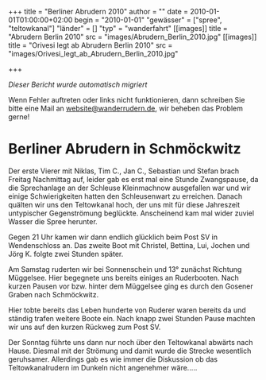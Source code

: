 +++
title = "Berliner Abrudern 2010"
author = ""
date = 2010-01-01T01:00:00+02:00
begin = "2010-01-01"
"gewässer" = ["spree", "teltowkanal"]
"länder" = []
"typ" = "wanderfahrt"
[[images]]
title = "Abrudern Berlin 2010"
src = "images/Abrudern_Berlin_2010.jpg"
[[images]]
title = "Orivesi legt ab Abrudern Berlin 2010"
src = "images/Orivesi_legt_ab_Abrudern_Berlin_2010.jpg"

+++


*Dieser Bericht wurde automatisch migriert*

Wenn Fehler auftreten oder links nicht funktionieren, dann schreiben Sie bitte eine Mail an website@wanderrudern.de, wir beheben das Problem gerne!



# Berliner Abrudern in Schmöckwitz


Der erste Vierer mit Niklas, Tim C., Jan C., Sebastian und Stefan brach Freitag Nachmittag auf, leider gab es erst mal eine Stunde Zwangspause, da die Sprechanlage an der Schleuse Kleinmachnow ausgefallen war und wir einige Schwierigkeiten hatten den Schleusenwart zu erreichen. Danach quälten wir uns den Teltowkanal hoch, der uns mit für diese Jahreszeit untypischer Gegenströmung beglückte. Anscheinend kam mal wider zuviel Wasser die Spree herunter.

Gegen 21 Uhr kamen wir dann endlich glücklich beim Post SV in Wendenschloss an. Das zweite Boot mit Christel, Bettina, Lui, Jochen und Jörg K. folgte zwei Stunden später.

Am Samstag ruderten wir bei Sonnenschein und 13° zunächst Richtung Müggelsee. Hier begegnete uns bereits einiges an Ruderbooten. Nach kurzen Pausen vor bzw. hinter dem Müggelsee ging es durch den Gosener Graben nach Schmöckwitz.

Hier tobte bereits das Leben hunderte von Ruderer waren bereits da und ständig trafen weitere Boote ein. Nach knapp zwei Stunden Pause machten wir uns auf den kurzen Rückweg zum Post SV.

Der Sonntag führte uns dann nur noch über den Teltowkanal abwärts nach Hause. Diesmal mit der Strömung und damit wurde die Strecke wesentlich geruhsamer. Allerdings gab es wie immer die Diskussion ob das Teltowkanalrudern im Dunkeln nicht angenehmer wäre.....